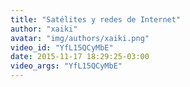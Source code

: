 ```yaml
---
title: "Satélites y redes de Internet"
author: "xaiki"
avatar: "img/authors/xaiki.png"
video_id: "YfL15QCyMbE"
date: 2015-11-17 18:29:25-03:00
video_args: "YfL15QCyMbE"
---
```

